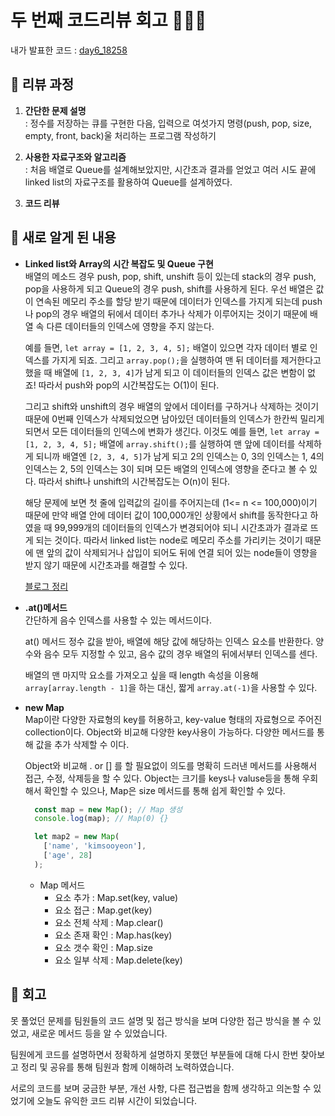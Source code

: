 # 두 번째 코드리뷰 회고 👩🏻‍💻
내가 발표한 코드 : [day6_18258](https://github.com/SOOYEONIU/CodingTest/blob/main/Code/2week/day6_18258.js)

## 📍 리뷰 과정
1. **간단한 문제 설명**  
  : 정수를 저장하는 큐를 구현한 다음, 입력으로 여섯가지 명령(push, pop, size, empty, front, back)울 처리하는 프로그램 작성하기 

2. **사용한 자료구조와 알고리즘**  
  : 처음 배열로 Queue를 설계해보았지만, 시간초과 결과를 얻었고 여러 시도 끝에 linked list의 자료구조를 활용하여 Queue를 설계하였다.
    

4. **코드 리뷰**
## 📍 새로 알게 된 내용  
- **Linked list와 Array의 시간 복잡도 및 Queue 구현**  
  배열의 메소드 경우 push, pop, shift, unshift 등이 있는데 stack의 경우 push, pop을 사용하게 되고 Queue의 경우 push, shift를 사용하게 된다.
  우선 배열은 값이 연속된 메모리 주소를 할당 받기 때문에 데이터가 인덱스를 가지게 되는데 push나 pop의 경우 배열의 뒤에서 데이터 추가나 삭제가 이루어지는 것이기 때문에 배열 속 다른 데이터들의 인덱스에 영향을 주지 않는다.


  예를 들면, `let array = [1, 2, 3, 4, 5];` 배열이 있으면 각자 데이터 별로 인덱스를 가지게 되죠. 그리고 `array.pop();`을 실행하여 맨 뒤 데이터를 제거한다고 했을 때
  배열에 `[1, 2, 3, 4]`가 남게 되고 이 데이터들의 인덱스 값은 변함이 없죠! 따라서 push와 pop의 시간복잡도는 O(1)이 된다.

  그리고 shift와 unshift의 경우 배열의 앞에서 데이터를 구하거나 삭제하는 것이기 때문에 0번째 인덱스가 삭제되었으면 남아있던 데이터들의 인덱스가 한칸씩 밀리게되면서 모든 데이터들의 인덱스에 변화가 생긴다.
  이것도 예를 들면, `let array = [1, 2, 3, 4, 5];` 배열에 `array.shift();`를 실행하여 맨 앞에 데이터를 삭제하게 되니까 배열엔 `[2, 3, 4, 5]`가 남게 되고 2의 인덱스는 0, 3의 인덱스는 1, 4의 인덱스는 2, 5의 인덱스는 3이 되며 모든 배열의 인덱스에 영향을 준다고 볼 수 있다. 따라서 shift나 unshift의 시간복잡도는 O(n)이 된다.

  해당 문제에 보면 첫 줄에 입력값의 길이를 주어지는데 (1<= n <= 100,000)이기 때문에 만약 배열 안에 데이터 값이 100,000개인 상황에서 shift를 동작한다고 하였을 때 99,999개의 데이터들의 인덱스가 변경되어야 되니 시간초과가 결과로 뜨게 되는 것이다.
  따라서 linked list는 node로 메모리 주소를 가리키는 것이기 때문에 맨 앞의 값이 삭제되거나 삽입이 되어도 뒤에 연결 되어 있는 node들이 영향을 받지 않기 때문에 시간초과를 해결할 수 있다.

  [블로그 정리](https://sootech-story.tistory.com/entry/JavaScript-Queue-%EA%B5%AC%ED%98%84-%EC%8B%9C%EA%B0%84-%EB%B3%B5%EC%9E%A1%EB%8F%84-%EB%B0%B1%EC%A4%80-18258%EB%B2%88)


- **.at()메서드**  
  간단하게 음수 인덱스를 사용할 수 있는 메서드이다.

  at() 메서드 정수 값을 받아, 배열에 해당 값에 해당하는 인덱스 요소를 반환한다. 양수와 음수 모두 지정할 수 있고, 음수 값의 경우 배열의 뒤에서부터 인덱스를 센다.

  배열의 맨 마지막 요소를 가져오고 싶을 때 length 속성을 이용해 `array[array.length - 1]`을 하는 대신, 짧게 `array.at(-1)`을 사용할 수 있다.


- **new Map**  
  Map이란 다양한 자료형의 key를 허용하고, key-value 형태의 자료형으로 주어진 collection이다. Object와 비교해 다양한 key사용이 가능하다. 다양한 메서드를 통해 값을 추가 삭제할 수 이다.

  Object와 비교해 . or [] 를 할 필요없이 의도를 명확히 드러낸 메서드를 사용해서 접근, 수정, 삭제등을 할 수 있다. Object는 크기를 keys나 valuse등을 통해 우회해서 확인할 수 있으나, Map은 size 메서드를 통해 쉽게 확인할 수 있다.
  ```javascript
    const map = new Map(); // Map 생성
    console.log(map); // Map(0) {}

    let map2 = new Map(
      ['name', 'kimsooyeon'],
      ['age', 28]
    );
  ```
  - Map 메서드
      - 요소 추가 : Map.set(key, value)
      - 요소 접근 : Map.get(key)
      - 요소 전체 삭제 : Map.clear()
      - 요소 존재 확인 : Map.has(key)
      - 요소 갯수 확인 : Map.size
      - 요소 일부 삭제 : Map.delete(key)

## 📍 회고
못 풀었던 문제를 팀원들의 코드 설명 및 접근 방식을 보며 다양한 접근 방식을 볼 수 있었고, 새로운 메서드 등을 알 수 있었습니다.

팀원에게 코드를 설명하면서 정확하게 설명하지 못했던 부분들에 대해 다시 한번 찾아보고 정리 및 공유를 통해 팀원과 함께 이해하려 노력하였습니다.

서로의 코드를 보며 궁금한 부분, 개선 사항, 다른 접근법을 함께 생각하고 의논할 수 있었기에 오늘도 유익한 코드 리뷰 시간이 되었습니다.
